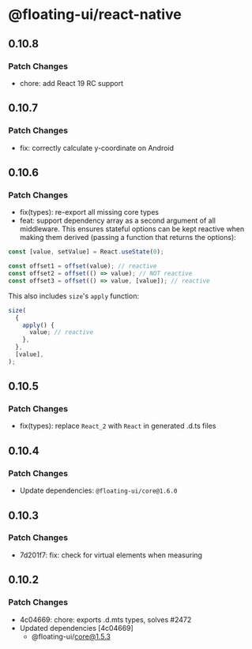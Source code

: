 # @floating-ui/react-native

## 0.10.8

### Patch Changes

- chore: add React 19 RC support

## 0.10.7

### Patch Changes

- fix: correctly calculate y-coordinate on Android

## 0.10.6

### Patch Changes

- fix(types): re-export all missing core types
- feat: support dependency array as a second argument of all middleware. This ensures stateful options can be kept reactive when making them derived (passing a function that returns the options):

```js
const [value, setValue] = React.useState(0);

const offset1 = offset(value); // reactive
const offset2 = offset(() => value); // NOT reactive
const offset3 = offset(() => value, [value]); // reactive
```

This also includes `size`'s `apply` function:

```js
size(
  {
    apply() {
      value; // reactive
    },
  },
  [value],
);
```

## 0.10.5

### Patch Changes

- fix(types): replace `React_2` with `React` in generated .d.ts files

## 0.10.4

### Patch Changes

- Update dependencies: `@floating-ui/core@1.6.0`

## 0.10.3

### Patch Changes

- 7d201f7: fix: check for virtual elements when measuring

## 0.10.2

### Patch Changes

- 4c04669: chore: exports .d.mts types, solves #2472
- Updated dependencies [4c04669]
  - @floating-ui/core@1.5.3
